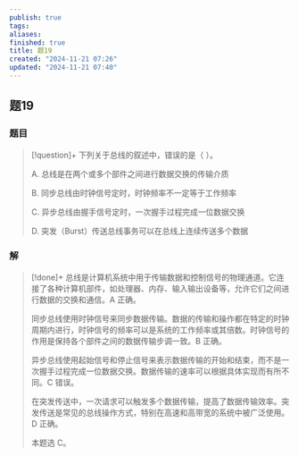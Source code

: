 ```yaml
---
publish: true
tags: 
aliases: 
finished: true
title: 题19
created: "2024-11-21 07:26"
updated: "2024-11-21 07:40"
---
```

## 题19
### 题目
> [!question]+
> 下列关于总线的叙述中，错误的是（ ）。
> 
> A. 总线是在两个或多个部件之间进行数据交换的传输介质
> 
> B. 同步总线由时钟信号定时，时钟频率不一定等于工作频率
> 
> C. 异步总线由握手信号定时，一次握手过程完成一位数据交换
> 
> D. 突发（Burst）传送总线事务可以在总线上连续传送多个数据
### 解
> [!done]+
> 总线是计算机系统中用于传输数据和控制信号的物理通道。它连接了各种计算机部件，如处理器、内存、输入输出设备等，允许它们之间进行数据的交换和通信。A 正确。
> 
> 同步总线使用时钟信号来同步数据传输。数据的传输和操作都在特定的时钟周期内进行，时钟信号的频率可以是系统的工作频率或其倍数。时钟信号的作用是保持各个部件之间的数据传输步调一致。B 正确。
> 
> 异步总线使用起始信号和停止信号来表示数据传输的开始和结束，而不是一次握手过程完成一位数据交换。数据传输的速率可以根据具体实现而有所不同。C 错误。
> 
> 在突发传送中，一次请求可以触发多个数据传输，提高了数据传输效率。突发传送是常见的总线操作方式，特别在高速和高带宽的系统中被广泛使用。D 正确。
> 
> 本题选 C。